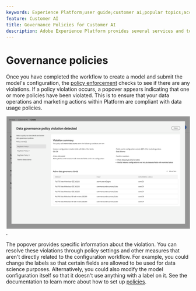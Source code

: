 ```yaml
---
keywords: Experience Platform;user guide;customer ai;popular topics;access controls;create model;
feature: Customer AI
title: Governance Policies for Customer AI
description: Adobe Experience Platform provides several services and tools that allow you to confidently control your collected experience data.
---
```


# Governance policies

Once you have completed the workflow to create a model and submit the model's configuration, the [policy enforcement](/help/data-governance/enforcement/auto-enforcement.md) checks to see if there are any violations. If a policy violation occurs, a popover appears indicating that one or more policies have been violated. This is to ensure that your data operations and marketing actions within Platform are compliant with data usage policies. 

![A popover displaying information about the policy violation](../images/user-guide/policy-violation-popover-cai.png).

The popover provides specific information about the violation. You can resolve these violations through policy settings and other measures that aren't directly related to the configuration workflow. For example, you could change the labels so that certain fields are allowed to be used for data science purposes. Alternatively, you could also modify the model configuration itself so that it doesn't use anything with a label on it. See the documentation to learn more about how to set up [policies](/help/data-governance/policies/overview.md).
